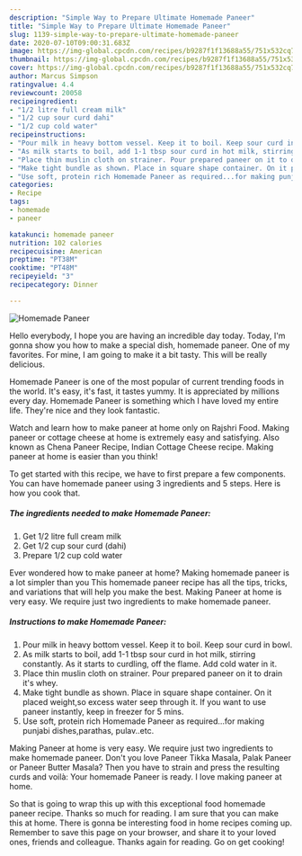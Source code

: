 ```yaml
---
description: "Simple Way to Prepare Ultimate Homemade Paneer"
title: "Simple Way to Prepare Ultimate Homemade Paneer"
slug: 1139-simple-way-to-prepare-ultimate-homemade-paneer
date: 2020-07-10T09:00:31.683Z
image: https://img-global.cpcdn.com/recipes/b9287f1f13688a55/751x532cq70/homemade-paneer-recipe-main-photo.jpg
thumbnail: https://img-global.cpcdn.com/recipes/b9287f1f13688a55/751x532cq70/homemade-paneer-recipe-main-photo.jpg
cover: https://img-global.cpcdn.com/recipes/b9287f1f13688a55/751x532cq70/homemade-paneer-recipe-main-photo.jpg
author: Marcus Simpson
ratingvalue: 4.4
reviewcount: 20058
recipeingredient:
- "1/2 litre full cream milk"
- "1/2 cup sour curd dahi"
- "1/2 cup cold water"
recipeinstructions:
- "Pour milk in heavy bottom vessel. Keep it to boil. Keep sour curd in bowl."
- "As milk starts to boil, add 1-1 tbsp sour curd in hot milk, stirring constantly. As it starts to curdling, off the flame. Add cold water in it."
- "Place thin muslin cloth on strainer. Pour prepared paneer on it to drain it&#39;s whey."
- "Make tight bundle as shown. Place in square shape container. On it placed weight,so excess water seep through it. If you want to use paneer instantly, keep in freezer for 5 mins."
- "Use soft, protein rich Homemade Paneer as required...for making punjabi dishes,parathas, pulav..etc."
categories:
- Recipe
tags:
- homemade
- paneer

katakunci: homemade paneer 
nutrition: 102 calories
recipecuisine: American
preptime: "PT38M"
cooktime: "PT48M"
recipeyield: "3"
recipecategory: Dinner

---
```



![Homemade Paneer](https://img-global.cpcdn.com/recipes/b9287f1f13688a55/751x532cq70/homemade-paneer-recipe-main-photo.jpg)

Hello everybody, I hope you are having an incredible day today. Today, I'm gonna show you how to make a special dish, homemade paneer. One of my favorites. For mine, I am going to make it a bit tasty. This will be really delicious.

Homemade Paneer is one of the most popular of current trending foods in the world. It's easy, it's fast, it tastes yummy. It is appreciated by millions every day. Homemade Paneer is something which I have loved my entire life. They're nice and they look fantastic.

Watch and learn how to make paneer at home only on Rajshri Food. Making paneer or cottage cheese at home is extremely easy and satisfying. Also known as Chena Paneer Recipe, Indian Cottage Cheese recipe. Making paneer at home is easier than you think!


To get started with this recipe, we have to first prepare a few components. You can have homemade paneer using 3 ingredients and 5 steps. Here is how you cook that.

<!--inarticleads1-->

##### The ingredients needed to make Homemade Paneer:

1. Get 1/2 litre full cream milk
1. Get 1/2 cup sour curd (dahi)
1. Prepare 1/2 cup cold water


Ever wondered how to make paneer at home? Making homemade paneer is a lot simpler than you This homemade paneer recipe has all the tips, tricks, and variations that will help you make the best. Making Paneer at home is very easy. We require just two ingredients to make homemade paneer. 

<!--inarticleads2-->

##### Instructions to make Homemade Paneer:

1. Pour milk in heavy bottom vessel. Keep it to boil. Keep sour curd in bowl.
1. As milk starts to boil, add 1-1 tbsp sour curd in hot milk, stirring constantly. As it starts to curdling, off the flame. Add cold water in it.
1. Place thin muslin cloth on strainer. Pour prepared paneer on it to drain it&#39;s whey.
1. Make tight bundle as shown. Place in square shape container. On it placed weight,so excess water seep through it. If you want to use paneer instantly, keep in freezer for 5 mins.
1. Use soft, protein rich Homemade Paneer as required...for making punjabi dishes,parathas, pulav..etc.


Making Paneer at home is very easy. We require just two ingredients to make homemade paneer. Don&#39;t you love Paneer Tikka Masala, Palak Paneer or Paneer Butter Masala? Then you have to strain and press the resulting curds and voilà: Your homemade Paneer is ready. I love making paneer at home. 

So that is going to wrap this up with this exceptional food homemade paneer recipe. Thanks so much for reading. I am sure that you can make this at home. There is gonna be interesting food in home recipes coming up. Remember to save this page on your browser, and share it to your loved ones, friends and colleague. Thanks again for reading. Go on get cooking!
